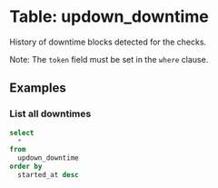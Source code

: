 # Table: updown_downtime

History of downtime blocks detected for the checks.

Note: The `token` field must be set in the `where` clause.

## Examples

### List all downtimes

```sql
select
  *
from
  updown_downtime
order by
  started_at desc
```
